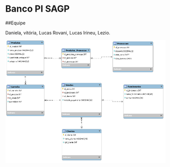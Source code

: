 # Banco PI SAGP

##Equipe

Daniela, vitória, Lucas Rovani, Lucas Irineu, Lezio.

![enter image description here](https://github.com/Rovani123/Banco_PI_SAGP/blob/main/EstudoDeCaso.png)
